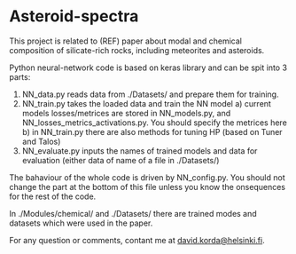 # Asteroid-spectra
This project is related to (REF) paper about modal and chemical composition of silicate-rich rocks, including meteorites and asteroids.

Python neural-network code is based on keras library and can be spit into 3 parts:
1) NN_data.py reads data from ./Datasets/ and prepare them for training.
2) NN_train.py takes the loaded data and train the NN model
  a) current models losses/metrices are stored in NN_models.py, and NN_losses_metrics_activations.py. You should specify the metrices here
  b) in NN_train.py there are also methods for tuning HP (based on Tuner and Talos)
3) NN_evaluate.py inputs the names of trained models and data for evaluation (either data of name of a file in ./Datasets/)

The bahaviour of the whole code is driven by NN_config.py. You should not change the part at the bottom of this file unless you know the onsequences for the rest of the code.

In ./Modules/chemical/ and ./Datasets/ there are trained modes and datasets which were used in the paper.

For any question or comments, contant me at david.korda@helsinki.fi.
